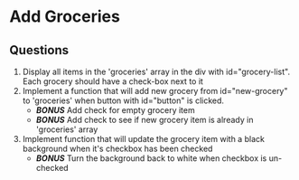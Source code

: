# Add Groceries

## Questions
1. Display all items in the 'groceries' array in the div with id="grocery-list". Each grocery should have a check-box next to it
2. Implement a function that will add new grocery from id="new-grocery" to 'groceries' when button with id="button" is clicked.
    - ***BONUS*** Add check for empty grocery item
    - ***BONUS*** Add check to see if new grocery item is already in 'groceries' array
3. Implement function that will update the grocery item with a black background when it's checkbox has been checked
    - ***BONUS*** Turn the background back to white when checkbox is un-checked